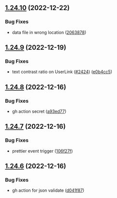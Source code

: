 ## [1.24.10](https://github.com/EddieHubCommunity/LinkFree/compare/v1.24.9...v1.24.10) (2022-12-22)


### Bug Fixes

* data file in wrong location ([2063878](https://github.com/EddieHubCommunity/LinkFree/commit/2063878dd88d22d23476b81f4241dd9d092c4e2d))



## [1.24.9](https://github.com/EddieHubCommunity/LinkFree/compare/v1.24.8...v1.24.9) (2022-12-19)


### Bug Fixes

* text contrast ratio on UserLink ([#2424](https://github.com/EddieHubCommunity/LinkFree/issues/2424)) ([e0b4cc5](https://github.com/EddieHubCommunity/LinkFree/commit/e0b4cc59777d2d98d72d93cf164141458ec76176))



## [1.24.8](https://github.com/EddieHubCommunity/LinkFree/compare/v1.24.7...v1.24.8) (2022-12-16)


### Bug Fixes

* gh action secret ([a93ed77](https://github.com/EddieHubCommunity/LinkFree/commit/a93ed77a1d9524d4c3f11d5e67703d3da5a13c99))



## [1.24.7](https://github.com/EddieHubCommunity/LinkFree/compare/v1.24.6...v1.24.7) (2022-12-16)


### Bug Fixes

* prettier event trigger ([106f27f](https://github.com/EddieHubCommunity/LinkFree/commit/106f27f89f742d1718bba3818b92149c87336b34))



## [1.24.6](https://github.com/EddieHubCommunity/LinkFree/compare/v1.24.5...v1.24.6) (2022-12-16)


### Bug Fixes

* gh action for json validate ([d041f87](https://github.com/EddieHubCommunity/LinkFree/commit/d041f87ecdf9a151008238e447b08aa87d94412f))



